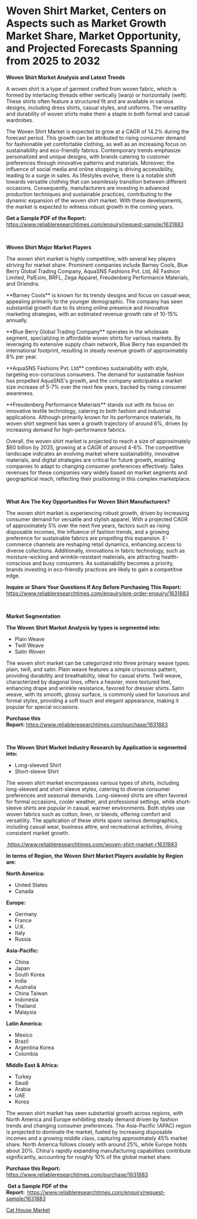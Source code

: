 <p><h1>Woven Shirt Market, Centers on Aspects such as Market Growth Market Share, Market Opportunity, and Projected Forecasts Spanning from 2025 to 2032</h1></p><p><strong>Woven Shirt Market Analysis and Latest Trends</strong></p>
<p><p>A woven shirt is a type of garment crafted from woven fabric, which is formed by interlacing threads either vertically (warp) or horizontally (weft). These shirts often feature a structured fit and are available in various designs, including dress shirts, casual styles, and uniforms. The versatility and durability of woven shirts make them a staple in both formal and casual wardrobes.</p><p>The Woven Shirt Market is expected to grow at a CAGR of 14.2% during the forecast period. This growth can be attributed to rising consumer demand for fashionable yet comfortable clothing, as well as an increasing focus on sustainability and eco-friendly fabrics. Contemporary trends emphasize personalized and unique designs, with brands catering to customer preferences through innovative patterns and materials. Moreover, the influence of social media and online shopping is driving accessibility, leading to a surge in sales. As lifestyles evolve, there is a notable shift towards versatile clothing that can seamlessly transition between different occasions. Consequently, manufacturers are investing in advanced production techniques and sustainable practices, contributing to the dynamic expansion of the woven shirt market. With these developments, the market is expected to witness robust growth in the coming years.</p></p>
<p><strong>Get a Sample PDF of the Report:&nbsp;</strong> <a href="https://www.reliableresearchtimes.com/enquiry/request-sample/1631883?utm_campaign=2382&utm_medium=2&utm_source=Github&utm_content=ia&utm_term=08022025&utm_id=woven-shirt">https://www.reliableresearchtimes.com/enquiry/request-sample/1631883</a></p>
<p>&nbsp;</p>
<p><strong>Woven Shirt Major Market Players</strong></p>
<p><p>The woven shirt market is highly competitive, with several key players striving for market share. Prominent companies include Barney Cools, Blue Berry Global Trading Company, AquaSNS Fashions Pvt. Ltd, AE Fashion Limited, PalExim, BRFL, Zega Apparel, Freudenberg Performance Materials, and Oriendra.</p><p>**Barney Cools** is known for its trendy designs and focus on casual wear, appealing primarily to the younger demographic. The company has seen substantial growth due to its strong online presence and innovative marketing strategies, with an estimated revenue growth rate of 10-15% annually.</p><p>**Blue Berry Global Trading Company** operates in the wholesale segment, specializing in affordable woven shirts for various markets. By leveraging its extensive supply chain network, Blue Berry has expanded its international footprint, resulting in steady revenue growth of approximately 8% per year.</p><p>**AquaSNS Fashions Pvt. Ltd** combines sustainability with style, targeting eco-conscious consumers. The demand for sustainable fashion has propelled AquaSNS's growth, and the company anticipates a market size increase of 5-7% over the next few years, backed by rising consumer awareness.</p><p>**Freudenberg Performance Materials** stands out with its focus on innovative textile technology, catering to both fashion and industrial applications. Although primarily known for its performance materials, its woven shirt segment has seen a growth trajectory of around 6%, driven by increasing demand for high-performance fabrics.</p><p>Overall, the woven shirt market is projected to reach a size of approximately $60 billion by 2025, growing at a CAGR of around 4-6%. The competitive landscape indicates an evolving market where sustainability, innovative materials, and digital strategies are critical for future growth, enabling companies to adapt to changing consumer preferences effectively. Sales revenues for these companies vary widely based on market segments and geographical reach, reflecting their positioning in this complex marketplace.</p></p>
<p>&nbsp;</p>
<p><strong>What Are The Key Opportunities For Woven Shirt Manufacturers?</strong></p>
<p><p>The woven shirt market is experiencing robust growth, driven by increasing consumer demand for versatile and stylish apparel. With a projected CAGR of approximately 5% over the next five years, factors such as rising disposable incomes, the influence of fashion trends, and a growing preference for sustainable fabrics are propelling this expansion. E-commerce channels are reshaping retail dynamics, enhancing access to diverse collections. Additionally, innovations in fabric technology, such as moisture-wicking and wrinkle-resistant materials, are attracting health-conscious and busy consumers. As sustainability becomes a priority, brands investing in eco-friendly practices are likely to gain a competitive edge.</p></p>
<p><strong>Inquire or Share Your Questions If Any Before Purchasing This Report:</strong> <a href="https://www.reliableresearchtimes.com/enquiry/pre-order-enquiry/1631883?utm_campaign=2382&utm_medium=2&utm_source=Github&utm_content=ia&utm_term=08022025&utm_id=woven-shirt">https://www.reliableresearchtimes.com/enquiry/pre-order-enquiry/1631883</a></p>
<p>&nbsp;</p>
<p><strong>Market Segmentation</strong></p>
<p><strong>The Woven Shirt Market Analysis by types is segmented into:</strong></p>
<p><ul><li>Plain Weave</li><li>Twill Weave</li><li>Satin Woven</li></ul></p>
<p><p>The woven shirt market can be categorized into three primary weave types: plain, twill, and satin. Plain weave features a simple crisscross pattern, providing durability and breathability, ideal for casual shirts. Twill weave, characterized by diagonal lines, offers a heavier, more textured feel, enhancing drape and wrinkle resistance, favored for dressier shirts. Satin weave, with its smooth, glossy surface, is commonly used for luxurious and formal styles, providing a soft touch and elegant appearance, making it popular for special occasions.</p></p>
<p><strong>Purchase this Report:&nbsp;</strong><a href="https://www.reliableresearchtimes.com/purchase/1631883?utm_campaign=2382&utm_medium=2&utm_source=Github&utm_content=ia&utm_term=08022025&utm_id=woven-shirt">https://www.reliableresearchtimes.com/purchase/1631883</a></p>
<p>&nbsp;</p>
<p><strong>The Woven Shirt Market Industry Research by Application is segmented into:</strong></p>
<p><ul><li>Long-sleeved Shirt</li><li>Short-sleeve Shirt</li></ul></p>
<p><p>The woven shirt market encompasses various types of shirts, including long-sleeved and short-sleeve styles, catering to diverse consumer preferences and seasonal demands. Long-sleeved shirts are often favored for formal occasions, cooler weather, and professional settings, while short-sleeve shirts are popular in casual, warmer environments. Both styles use woven fabrics such as cotton, linen, or blends, offering comfort and versatility. The application of these shirts spans various demographics, including casual wear, business attire, and recreational activities, driving consistent market growth.</p></p>
<p><a href="https://www.reliableresearchtimes.com/woven-shirt-market-r1631883?utm_campaign=2382&utm_medium=2&utm_source=Github&utm_content=ia&utm_term=08022025&utm_id=woven-shirt">&nbsp;https://www.reliableresearchtimes.com/woven-shirt-market-r1631883</a></p>
<p><strong>In terms of Region, the Woven Shirt Market Players available by Region are:</strong></p>
<p>
    <p> <strong> North America: </strong>
        <ul>
            <li>United States</li>
            <li>Canada</li>
        </ul>
        </p> 
    <p> <strong> Europe: </strong>
        <ul>
            <li>Germany</li>
            <li>France</li>
            <li>U.K.</li>
            <li>Italy</li>
            <li>Russia</li>
        </ul>
        </p> 
    <p> <strong> Asia-Pacific: </strong>
        <ul>
            <li>China</li>
            <li>Japan</li>
            <li>South Korea</li>
            <li>India</li>
            <li>Australia</li>
            <li>China Taiwan</li>
            <li>Indonesia</li>
            <li>Thailand</li>
            <li>Malaysia</li>
        </ul>
        </p> 
    <p> <strong> Latin America: </strong>
        <ul>
            <li>Mexico</li>
            <li>Brazil</li>
            <li>Argentina Korea</li>
            <li>Colombia</li>
        </ul>
        </p> 
    <p> <strong> Middle East & Africa: </strong>
        <ul>
            <li>Turkey</li>
            <li>Saudi</li>
            <li>Arabia</li>
            <li>UAE</li>
            <li>Korea</li>
        </ul>
    </p>
    </p>
<p><p>The woven shirt market has seen substantial growth across regions, with North America and Europe exhibiting steady demand driven by fashion trends and changing consumer preferences. The Asia-Pacific (APAC) region is projected to dominate the market, fueled by increasing disposable incomes and a growing middle class, capturing approximately 45% market share. North America follows closely with around 25%, while Europe holds about 20%. China's rapidly expanding manufacturing capabilities contribute significantly, accounting for roughly 10% of the global market share.</p></p>
<p><strong>Purchase this Report: </strong><a href="https://www.reliableresearchtimes.com/purchase/1631883?utm_campaign=2382&utm_medium=2&utm_source=Github&utm_content=ia&utm_term=08022025&utm_id=woven-shirt">https://www.reliableresearchtimes.com/purchase/1631883</a></p>
<p>&nbsp;<strong>Get a Sample PDF of the Report:&nbsp;&nbsp;</strong><a href="https://www.reliableresearchtimes.com/enquiry/request-sample/1631883?utm_campaign=2382&utm_medium=2&utm_source=Github&utm_content=ia&utm_term=08022025&utm_id=woven-shirt">https://www.reliableresearchtimes.com/enquiry/request-sample/1631883</a></p>
<p><strong></strong></p>
<p><p><a href="https://github.com/laajzervo/Market-Research-Report-List-1/blob/main/cat-house-market.md?utm_campaign=2382&utm_medium=2&utm_source=Github&utm_content=ia&utm_term=08022025&utm_id=woven-shirt">Cat House Market</a></p></p>
